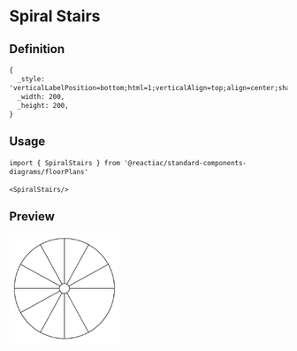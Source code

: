 # Spiral Stairs

## Definition

```
{
  _style: 'verticalLabelPosition=bottom;html=1;verticalAlign=top;align=center;shape=mxgraph.floorplan.spiral_stairs;',
  _width: 200,
  _height: 200,
}
```

## Usage

```
import { SpiralStairs } from '@reactiac/standard-components-diagrams/floorPlans'

<SpiralStairs/>
```

## Preview

<img src="./spiral-stairs.png" width="200"/>
